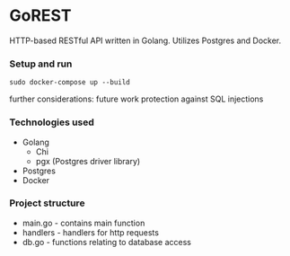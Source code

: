 # GoREST
HTTP-based RESTful API written in Golang. Utilizes Postgres and Docker.

### Setup and run
```
sudo docker-compose up --build
```

further considerations:
future work
protection against SQL injections

### Technologies used
* Golang
    * Chi
    * pgx (Postgres driver library)
* Postgres
* Docker

### Project structure
* main.go - contains main function
* handlers - handlers for http requests
* db.go - functions relating to database access